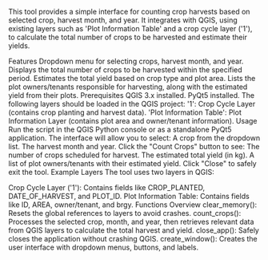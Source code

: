 This tool provides a simple interface for counting crop harvests based on selected crop, harvest month, and year. It integrates with QGIS, using existing layers such as 'Plot Information Table' and a crop cycle layer ('1'), to calculate the total number of crops to be harvested and estimate their yields.

Features
Dropdown menu for selecting crops, harvest month, and year.
Displays the total number of crops to be harvested within the specified period.
Estimates the total yield based on crop type and plot area.
Lists the plot owners/tenants responsible for harvesting, along with the estimated yield from their plots.
Prerequisites
QGIS 3.x installed.
PyQt5 installed.
The following layers should be loaded in the QGIS project:
'1': Crop Cycle Layer (contains crop planting and harvest data).
'Plot Information Table': Plot Information Layer (contains plot area and owner/tenant information).
Usage
Run the script in the QGIS Python console or as a standalone PyQt5 application.
The interface will allow you to select:
A crop from the dropdown list.
The harvest month and year.
Click the "Count Crops" button to see:
The number of crops scheduled for harvest.
The estimated total yield (in kg).
A list of plot owners/tenants with their estimated yield.
Click "Close" to safely exit the tool.
Example Layers
The tool uses two layers in QGIS:

Crop Cycle Layer ('1'): Contains fields like CROP_PLANTED, DATE_OF_HARVEST, and PLOT_ID.
Plot Information Table: Contains fields like ID, AREA, owner/tenant, and brgy.
Functions Overview
clear_memory(): Resets the global references to layers to avoid crashes.
count_crops(): Processes the selected crop, month, and year, then retrieves relevant data from QGIS layers to calculate the total harvest and yield.
close_app(): Safely closes the application without crashing QGIS.
create_window(): Creates the user interface with dropdown menus, buttons, and labels.

